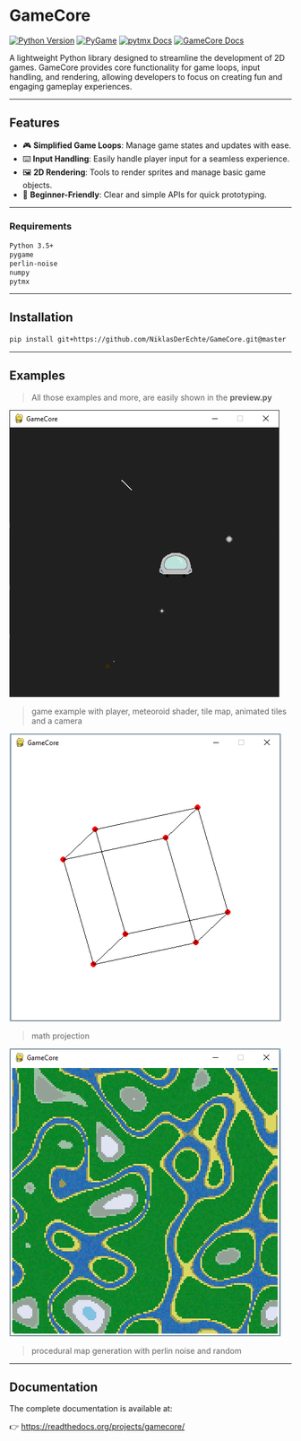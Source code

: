 # GameCore

[![Python Version](https://img.shields.io/badge/python-3.5%2B-blue.svg)](https://www.python.org/downloads/)
[![PyGame](https://img.shields.io/badge/pygame-107c10.svg)](https://www.pygame.org/docs/)
[![pytmx Docs](https://img.shields.io/badge/pytxm-800000.svg)](https://pytmx.readthedocs.io/en/latest/)
[![GameCore Docs](https://img.shields.io/badge/gamecore-docs-547bdb.svg)](https://readthedocs.org/projects/gamecore/)

A lightweight Python library designed to streamline the development of 2D games. GameCore provides core functionality for game loops, input handling, and rendering, allowing developers to focus on creating fun and engaging gameplay experiences.

---

## Features

- 🎮 **Simplified Game Loops**: Manage game states and updates with ease.
- ⌨️ **Input Handling**: Easily handle player input for a seamless experience.
- 🖼️ **2D Rendering**: Tools to render sprites and manage basic game objects.
- 🚀 **Beginner-Friendly**: Clear and simple APIs for quick prototyping.

---

### Requirements

    Python 3.5+
    pygame
    perlin-noise
    numpy
    pytmx

---

## Installation

```bash
pip install git+https://github.com/NiklasDerEchte/GameCore.git@master
```

---

## Examples

> All those examples and more, are easily shown in the **__preview.py__**

![alt text](docs/_images/spaceship-example.png)
> game example with player, meteoroid shader, tile map, animated tiles and a camera

![alt text](docs/_images/projection-example.PNG)
> math projection

![alt text](docs/_images/mapgen-example.PNG)
> procedural map generation with perlin noise and random
 
---

## Documentation

The complete documentation is available at:

👉 https://readthedocs.org/projects/gamecore/